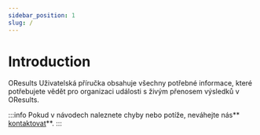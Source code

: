 ```yaml
---
sidebar_position: 1
slug: /
---
```


# Introduction

OResults Uživatelská příručka obsahuje všechny potřebné informace, které potřebujete vědět pro organizaci události s živým přenosem výsledků v OResults.

:::info
Pokud v návodech naleznete chyby nebo potíže, neváhejte nás**[ kontaktovat](https://oresults.eu/contact)**.
:::